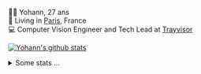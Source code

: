 <p>
  👨🏻 <bold>Yohann</bold>, 27 ans<br/>
  💼 Living in <a href="https://www.google.com/maps?q=paris">Paris</a>, France<br/>
  💻 Computer Vision Engineer and Tech Lead at <a href="https://trayvisor.com/">Trayvisor</a><br/>
</p>

<a href="https://github.com/anuraghazra/github-readme-stats"><img align="center" src="https://github-readme-stats-go94hl40s-yohann84l.vercel.app//api?username=yohann84L&show_icons=true&include_all_commits=true" alt="Yohann's github stats" /> </a>


<details>
  <summary>Some stats ...</summary><br/>
  

<!--START_SECTION:waka-->
![Code Time](http://img.shields.io/badge/Code%20Time-776%20hrs%209%20mins-blue)

![Profile Views](http://img.shields.io/badge/Profile%20Views-3-blue)

**🐱 My GitHub Data** 

> 📦 440.6 kB Used in GitHub's Storage 
 > 
> 🏆 617 Contributions in the Year 2023
 > 
> 🚫 Not Opted to Hire
 > 
> 📜 24 Public Repositories 
 > 
> 🔑 21 Private Repositories 
 > 
**I'm an Early 🐤** 

```text
🌞 Morning                12378 commits       ████████░░░░░░░░░░░░░░░░░   30.83 % 
🌆 Daytime                23010 commits       ██████████████░░░░░░░░░░░   57.32 % 
🌃 Evening                4596 commits        ███░░░░░░░░░░░░░░░░░░░░░░   11.45 % 
🌙 Night                  160 commits         ░░░░░░░░░░░░░░░░░░░░░░░░░   00.40 % 
```
📅 **I'm Most Productive on Wednesday** 

```text
Monday                   7676 commits        █████░░░░░░░░░░░░░░░░░░░░   19.12 % 
Tuesday                  7441 commits        █████░░░░░░░░░░░░░░░░░░░░   18.54 % 
Wednesday                8935 commits        ██████░░░░░░░░░░░░░░░░░░░   22.26 % 
Thursday                 8547 commits        █████░░░░░░░░░░░░░░░░░░░░   21.29 % 
Friday                   7084 commits        ████░░░░░░░░░░░░░░░░░░░░░   17.65 % 
Saturday                 150 commits         ░░░░░░░░░░░░░░░░░░░░░░░░░   00.37 % 
Sunday                   311 commits         ░░░░░░░░░░░░░░░░░░░░░░░░░   00.77 % 
```


📊 **This Week I Spent My Time On** 

```text
🕑︎ Time Zone: Europe/Paris

💬 Programming Languages: 
Python                   8 hrs 19 mins       ████████████████████░░░░░   79.63 % 
YAML                     1 hr 44 mins        ████░░░░░░░░░░░░░░░░░░░░░   16.69 % 
ActionScript             13 mins             █░░░░░░░░░░░░░░░░░░░░░░░░   02.19 % 
Jupyter                  4 mins              ░░░░░░░░░░░░░░░░░░░░░░░░░   00.68 % 
Ezhil                    1 min               ░░░░░░░░░░░░░░░░░░░░░░░░░   00.29 % 

🔥 Editors: 
PyCharm                  10 hrs 11 mins      ████████████████████████░   97.57 % 
VS Code                  14 mins             █░░░░░░░░░░░░░░░░░░░░░░░░   02.39 % 
WebStorm                 0 secs              ░░░░░░░░░░░░░░░░░░░░░░░░░   00.04 % 

💻 Operating System: 
Mac                      10 hrs 26 mins      █████████████████████████   100.00 % 
```

**I Mostly Code in Python** 

```text
Python                   20 repos            █████████████░░░░░░░░░░░░   51.28 % 
Jupyter Notebook         4 repos             ███░░░░░░░░░░░░░░░░░░░░░░   10.26 % 
HTML                     2 repos             █░░░░░░░░░░░░░░░░░░░░░░░░   05.13 % 
JavaScript               2 repos             █░░░░░░░░░░░░░░░░░░░░░░░░   05.13 % 
Shell                    1 repo              █░░░░░░░░░░░░░░░░░░░░░░░░   02.56 % 
```




 Last Updated on 22/09/2023 00:26:08 UTC
<!--END_SECTION:waka-->
